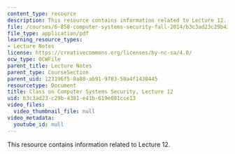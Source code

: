 ```yaml
---
content_type: resource
description: This resource contains information related to Lecture 12.
file: /courses/6-858-computer-systems-security-fall-2014/b3c3ad23c29b4381e41b619e081cce13_MIT6_858F14_lec12.pdf
file_type: application/pdf
learning_resource_types:
- Lecture Notes
license: https://creativecommons.org/licenses/by-nc-sa/4.0/
ocw_type: OCWFile
parent_title: Lecture Notes
parent_type: CourseSection
parent_uid: 123196f5-0a80-ab91-9783-50a4f1430445
resourcetype: Document
title: Class on Computer Systems Security, Lecture 12
uid: b3c3ad23-c29b-4381-e41b-619e081cce13
video_files:
  video_thumbnail_file: null
video_metadata:
  youtube_id: null
---
```

This resource contains information related to Lecture 12.